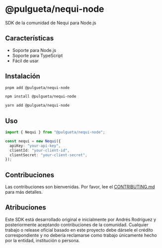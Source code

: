 # @pulgueta/nequi-node

SDK de la comunidad de Nequi para Node.js

## Características

- Soporte para Node.js
- Soporte para TypeScript
- Fácil de usar

## Instalación

```sh
pnpm add @pulgueta/nequi-node

npm install @pulgueta/nequi-node

yarn add @pulgueta/nequi-node
```

## Uso

```ts
import { Nequi } from "@pulgueta/nequi-node";

const nequi = new Nequi({
  apiKey: "your-api-key",
  clientId: "your-client-id",
  clientSecret: "your-client-secret",
});
```

## Contribuciones

Las contribuciones son bienvenidas. Por favor, lee el [CONTRIBUTING.md](./CONTRIBUTING.md) para más detalles.

## Atribuciones

Este SDK está desarrollado original e inicialmente por Andrés Rodríguez y posteriormente aceptando contribuciones de la comunidad. Cualquier trabajo o release oficial basado en este proyecto debe dársele el crédito correspondiente y no debería reclamarse como trabajo únicamente hecho por la entidad, institución o persona.
